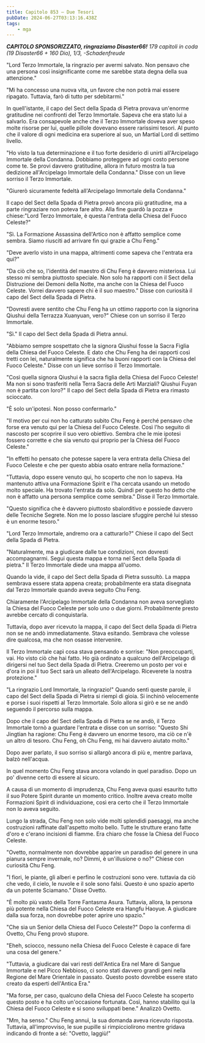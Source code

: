 ```yaml
---
title: Capitolo 853 – Due Tesori
pubDate: 2024-06-27T03:13:16.438Z
tags:
    - mga
---
```


<em><strong>CAPITOLO SPONSORIZZATO, ringraziamo Disaster66!</strong>
179 capitoli in coda (19 Disaster66 + 160 Dio), 1/3,
-Schadenfreude</em>


"Lord Terzo Immortale, la ringrazio per avermi salvato. Non pensavo che una persona così insignificante come me sarebbe stata degna della sua attenzione."


"Mi ha concesso una nuova vita, un favore che non potrà mai essere ripagato. Tuttavia, farò di tutto per sdebitarmi."


In quell'istante, il capo del Sect della Spada di Pietra provava un'enorme gratitudine nei confronti del Terzo Immortale. Sapeva che era stato lui a salvarlo. Era consapevole anche che il Terzo Immortale doveva aver speso molte risorse per lui, quelle pillole dovevano essere rarissimi tesori. Al punto che il valore di ogni medicina era superiore al suo, un Martial Lord di settimo livello.


"Ho visto la tua determinazione e il tuo forte desiderio di unirti all'Arcipelago Immortale della Condanna. Dobbiamo proteggere ad ogni costo persone come te. Se provi davvero gratitudine, allora in futuro mostra la tua dedizione all'Arcipelago Immortale della Condanna." Disse con un lieve sorriso il Terzo Immortale.


"Giurerò sicuramente fedeltà all'Arcipelago Immortale della Condanna."


Il capo del Sect della Spada di Pietra provò ancora più gratitudine, ma a parte ringraziare non poteva fare altro. Alla fine guardò la pozza e chiese:"Lord Terzo Immortale, è questa l'entrata della Chiesa del Fuoco Celeste?"


"Sì. La Formazione Assassina dell'Artico non è affatto semplice come sembra. Siamo riusciti ad arrivare fin qui grazie a Chu Feng."


"Deve averlo visto in una mappa, altrimenti come sapeva che l'entrata era qui?"


"Da ciò che so, l'identità del maestro di Chu Feng è davvero misteriosa. Lui stesso mi sembra piuttosto speciale. Non solo ha rapporti con il Sect della Distruzione dei Demoni della Notte, ma anche con la Chiesa del Fuoco Celeste. Vorrei davvero sapere chi è il suo maestro." Disse con curiosità il capo del Sect della Spada di Pietra.


"Dovresti avere sentito che Chu Feng ha un ottimo rapporto con la signorina Qiushui della Terrazza Xuanyuan, vero?" Chiese con un sorriso il Terzo Immortale.


"Sì." Il capo del Sect della Spada di Pietra annuì.


"Abbiamo sempre sospettato che la signora Qiushui fosse la Sacra Figlia della Chiesa del Fuoco Celeste. E dato che Chu Feng ha dei rapporti così tretti con lei, naturalmente significa che ha buoni rapporti con la Chiesa del Fuoco Celeste." Disse con un lieve sorriso il Terzo Immortale.


"Così quella signora Qiushui è la sacra figlia della Chiesa del Fuoco Celeste! Ma non si sono trasferiti nella Terra Sacra delle Arti Marziali? Qiushui Fuyan non è partita con loro?" Il capo del Sect della Spada di Pietra era rimasto scioccato.


"È solo un'ipotesi. Non posso confermarlo."


"Il motivo per cui non ho catturato subito Chu Feng è perché pensavo che forse era venuto qui per la Chiesa del Fuoco Celeste. Così l'ho seguito di nascosto per scoprire il suo vero obiettivo. Sembra che le mie ipotesi fossero corrette e che sia venuto qui proprio per la Chiesa del Fuoco Celeste."


"In effetti ho pensato che potesse sapere la vera entrata della Chiesa del Fuoco Celeste e che per questo abbia osato entrare nella formazione."


"Tuttavia, dopo essere venuto qui, ho scoperto che non lo sapeva. Ha mantenuto attiva una Formazione Spirit e l'ha cercata usando un metodo molto speciale. Ha trovato l'entrata da solo. Quindi per questo ho detto che non è affatto una persona semplice come sembra." Disse il Terzo Immortale.


"Questo significa che è davvero piuttosto sbalorditivo e possiede davvero delle Tecniche Segrete. Non me lo posso lasciare sfuggire perché lui stesso è un enorme tesoro."


"Lord Terzo Immortale, andremo ora a catturarlo?" Chiese il capo del Sect della Spada di Pietra.


"Naturalmente, ma a giudicare dalle tue condizioni, non dovresti accompagnarmi. Segui questa mappa e torna nel Sect della Spada di pietra." Il Terzo Immortale diede una mappa all'uomo.


Quando la vide, il capo del Sect della Spada di Pietra sussultò. La mappa sembrava essere stata appena creata; probabilmente era stata disegnata dal Terzo Immortale quando aveva seguito Chu Feng.


Chiaramente l'Arcipelago Immortale della Condanna non aveva sorvegliato la Chiesa del Fuoco Celeste per solo uno o due giorni. Probabilmente presto avrebbe cercato di conquistarla.


Tuttavia, dopo aver ricevuto la mappa, il capo del Sect della Spada di Pietra non se ne andò immediatamente. Stava esitando. Sembrava che volesse dire qualcosa, ma che non osasse intervenire.


Il Terzo Immortale capì cosa stava pensando e sorrise: "Non preoccuparti, vai. Ho visto ciò che hai fatto. Ho già ordinato a qualcuno dell'Arcipelago di dirigersi nel tuo Sect della Spada di Pietra. Creeremo un posto per voi e d'ora in poi il tuo Sect sarà un alleato dell'Arcipelago. Riceverete la nostra protezione."


"La ringrazio Lord Immortale, la ringrazio!" Quando sentì queste parole, il capo del Sect della Spada di Pietra si riempì di gioia. Si inchinò velocemente e porse i suoi rispetti al Terzo Immortale. Solo allora si girò e se ne andò seguendo il percorso sulla mappa.


Dopo che il capo del Sect della Spada di Pietra se ne andò, il Terzo Immortale tornò a guardare l'entrata e disse con un sorriso: "Questo Shi Jingtian ha ragione: Chu Feng è davvero un enorme tesoro, ma ciò ce n'è un altro di tesoro. Chu Feng, oh Chu Feng, mi hai davvero aiutato molto."


Dopo aver parlato, il suo sorriso si allargò ancora di più e, mentre parlava, balzò nell'acqua.


In quel momento Chu Feng stava ancora volando in quel paradiso. Dopo un po' divenne certo di essere al sicuro.


A causa di un momento di imprudenza, Chu Feng aveva quasi esaurito tutto il suo Potere Spirit durante un momento critico. Inoltre aveva creato molte Formazioni Spirit di individuazione, così era certo che il Terzo Immortale non lo aveva seguito.


Lungo la strada, Chu Feng non solo vide molti splendidi paesaggi, ma anche costruzioni raffinate dall'aspetto molto bello. Tutte le strutture erano fatte d'oro e c'erano incisioni di fiamme. Era chiaro che fosse la Chiesa del Fuoco Celeste.


"Ovetto, normalmente non dovrebbe apparire un paradiso del genere in una pianura sempre invernale, no? Dimmi, è un'illusione o no?" Chiese con curiosità Chu Feng.


"I fiori, le piante, gli alberi e perfino le costruzioni sono vere. tuttavia da ciò che vedo, il cielo, le nuvole e il sole sono falsi. Questo è uno spazio aperto da un potente Sciamano." Disse Ovetto.


"È molto più vasto della Torre Fantasma Asura. Tuttavia, allora, la persona più potente nella Chiesa del Fuoco Celeste era Hangfu Haoyue. A giudicare dalla sua forza, non dovrebbe poter aprire uno spazio."


"Che sia un Senior della Chiesa del Fuoco Celeste?" Dopo la conferma di Ovetto, Chu Feng provò stupore.


"Eheh, sciocco, nessuno nella Chiesa del Fuoco Celeste è capace di fare una cosa del genere."


"Tuttavia, a giudicare dai vari resti dell'Antica Era nel Mare di Sangue Immortale e nel Picco Nebbioso, ci sono stati davvero grandi geni nella Regione del Mare Orientale in passato. Questo posto dovrebbe essere stato creato da esperti dell'Antica Era."


"Ma forse, per caso, qualcuno della Chiesa del Fuoco Celeste ha scoperto questo posto e ha colto un'occasione fortunata. Così, hanno stabilito qui la Chiesa del Fuoco Celeste e si sono sviluppati bene." Analizzò Ovetto.


"Mm, ha senso." Chu Feng annuì, la sua domanda aveva ricevuto risposta. Tuttavia, all'improvviso, le sue pupille si rimpicciolirono mentre gridava indicando di fronte a sé: "Ovetto, laggiù!"
